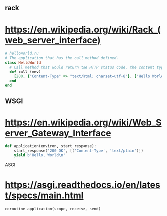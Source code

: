 ## rack ##
# https://en.wikipedia.org/wiki/Rack_(web_server_interface)

```ruby
# helloWorld.ru
# The application that has the call method defined.
class HelloWorld
  # Call method that would return the HTTP status code, the content type and the content.
  def call (env)
    [200, {"Content-Type" => "text/html; charset=utf-8"}, ["Hello World"]]
  end
end
```

## WSGI
# https://en.wikipedia.org/wiki/Web_Server_Gateway_Interface

```python
def application(environ, start_response):
    start_response('200 OK', [('Content-Type', 'text/plain')])
    yield b'Hello, World\n'
```


ASGI
# https://asgi.readthedocs.io/en/latest/specs/main.html

```python
coroutine application(scope, receive, send)
```